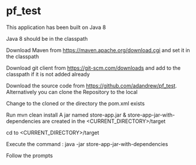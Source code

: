 # pf_test

This application has been built on Java 8

Java 8 should be in the classpath

Download Maven from https://maven.apache.org/download.cgi and set it in the classpath

Download git client from https://git-scm.com/downloads and add to the classpath if it is not added already

Download the source code from https://github.com/adandrew/pf_test. Alternatively you can clone the Repository to the local

Change to the cloned or the directory the pom.xml exists

Run mvn clean install
A jar named store-app.jar & store-app-jar-with-dependencies are created in the <CURRENT_DIRECTORY>/target

cd to <CURRENT_DIRECTORY>/target

Execute the command : java -jar store-app-jar-with-dependencies

Follow the prompts